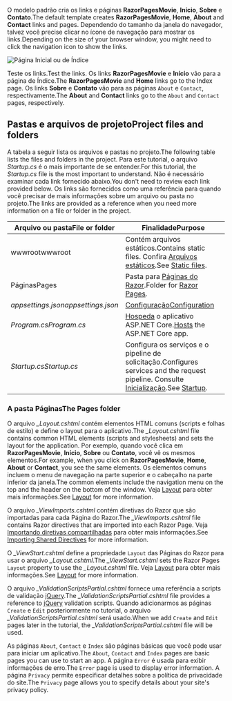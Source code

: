 <span data-ttu-id="6a12b-101">O modelo padrão cria os links e páginas **RazorPagesMovie**, **Início**, **Sobre** e **Contato**.</span><span class="sxs-lookup"><span data-stu-id="6a12b-101">The default template creates **RazorPagesMovie**, **Home**, **About** and **Contact** links and pages.</span></span> <span data-ttu-id="6a12b-102">Dependendo do tamanho da janela do navegador, talvez você precise clicar no ícone de navegação para mostrar os links.</span><span class="sxs-lookup"><span data-stu-id="6a12b-102">Depending on the size of your browser window, you might need to click the navigation icon to show the links.</span></span>

![Página Inicial ou de Índice](../../tutorials/razor-pages/razor-pages-start/_static/home2.png)

<span data-ttu-id="6a12b-104">Teste os links.</span><span class="sxs-lookup"><span data-stu-id="6a12b-104">Test the links.</span></span> <span data-ttu-id="6a12b-105">Os links **RazorPagesMovie** e **Início** vão para a página de Índice.</span><span class="sxs-lookup"><span data-stu-id="6a12b-105">The **RazorPagesMovie** and **Home** links go to the Index page.</span></span> <span data-ttu-id="6a12b-106">Os links **Sobre** e **Contato** vão para as páginas `About` e `Contact`, respectivamente.</span><span class="sxs-lookup"><span data-stu-id="6a12b-106">The **About** and **Contact** links go to the `About` and `Contact` pages, respectively.</span></span>

## <a name="project-files-and-folders"></a><span data-ttu-id="6a12b-107">Pastas e arquivos de projeto</span><span class="sxs-lookup"><span data-stu-id="6a12b-107">Project files and folders</span></span>

<span data-ttu-id="6a12b-108">A tabela a seguir lista os arquivos e pastas no projeto.</span><span class="sxs-lookup"><span data-stu-id="6a12b-108">The following table lists the files and folders in the project.</span></span> <span data-ttu-id="6a12b-109">Para este tutorial, o arquivo *Startup.cs* é o mais importante de se entender.</span><span class="sxs-lookup"><span data-stu-id="6a12b-109">For this tutorial, the *Startup.cs* file is the most important to understand.</span></span> <span data-ttu-id="6a12b-110">Não é necessário examinar cada link fornecido abaixo.</span><span class="sxs-lookup"><span data-stu-id="6a12b-110">You don't need to review each link provided below.</span></span> <span data-ttu-id="6a12b-111">Os links são fornecidos como uma referência para quando você precisar de mais informações sobre um arquivo ou pasta no projeto.</span><span class="sxs-lookup"><span data-stu-id="6a12b-111">The links are provided as a reference when you need more information on a file or folder in the project.</span></span>

| <span data-ttu-id="6a12b-112">Arquivo ou pasta</span><span class="sxs-lookup"><span data-stu-id="6a12b-112">File or folder</span></span>              | <span data-ttu-id="6a12b-113">Finalidade</span><span class="sxs-lookup"><span data-stu-id="6a12b-113">Purpose</span></span> |
| ----------------- | ------------ |
| <span data-ttu-id="6a12b-114">wwwroot</span><span class="sxs-lookup"><span data-stu-id="6a12b-114">wwwroot</span></span> | <span data-ttu-id="6a12b-115">Contém arquivos estáticos.</span><span class="sxs-lookup"><span data-stu-id="6a12b-115">Contains static files.</span></span> <span data-ttu-id="6a12b-116">Confira [Arquivos estáticos](xref:fundamentals/static-files).</span><span class="sxs-lookup"><span data-stu-id="6a12b-116">See [Static files](xref:fundamentals/static-files).</span></span> |
| <span data-ttu-id="6a12b-117">Páginas</span><span class="sxs-lookup"><span data-stu-id="6a12b-117">Pages</span></span> | <span data-ttu-id="6a12b-118">Pasta para [Páginas do Razor](xref:razor-pages/index).</span><span class="sxs-lookup"><span data-stu-id="6a12b-118">Folder for [Razor Pages](xref:razor-pages/index).</span></span> |
| <span data-ttu-id="6a12b-119">*appsettings.json*</span><span class="sxs-lookup"><span data-stu-id="6a12b-119">*appsettings.json*</span></span> | [<span data-ttu-id="6a12b-120">Configuração</span><span class="sxs-lookup"><span data-stu-id="6a12b-120">Configuration</span></span>](xref:fundamentals/configuration/index) |
| <span data-ttu-id="6a12b-121">*Program.cs*</span><span class="sxs-lookup"><span data-stu-id="6a12b-121">*Program.cs*</span></span> | <span data-ttu-id="6a12b-122">[Hospeda](xref:fundamentals/host/index) o aplicativo ASP.NET Core.</span><span class="sxs-lookup"><span data-stu-id="6a12b-122">[Hosts](xref:fundamentals/host/index) the ASP.NET Core app.</span></span>|
| <span data-ttu-id="6a12b-123">*Startup.cs*</span><span class="sxs-lookup"><span data-stu-id="6a12b-123">*Startup.cs*</span></span> | <span data-ttu-id="6a12b-124">Configura os serviços e o pipeline de solicitação.</span><span class="sxs-lookup"><span data-stu-id="6a12b-124">Configures services and the request pipeline.</span></span> <span data-ttu-id="6a12b-125">Consulte [Inicialização](xref:fundamentals/startup).</span><span class="sxs-lookup"><span data-stu-id="6a12b-125">See [Startup](xref:fundamentals/startup).</span></span>|

### <a name="the-pages-folder"></a><span data-ttu-id="6a12b-126">A pasta Páginas</span><span class="sxs-lookup"><span data-stu-id="6a12b-126">The Pages folder</span></span>

<span data-ttu-id="6a12b-127">O arquivo *_Layout.cshtml* contém elementos HTML comuns (scripts e folhas de estilo) e define o layout para o aplicativo.</span><span class="sxs-lookup"><span data-stu-id="6a12b-127">The *_Layout.cshtml* file contains common HTML elements (scripts and stylesheets) and sets the layout for the application.</span></span> <span data-ttu-id="6a12b-128">Por exemplo, quando você clica em **RazorPagesMovie**, **Início**, **Sobre** ou **Contato**, você vê os mesmos elementos.</span><span class="sxs-lookup"><span data-stu-id="6a12b-128">For example, when you click on **RazorPagesMovie**, **Home**, **About** or **Contact**, you see the same elements.</span></span> <span data-ttu-id="6a12b-129">Os elementos comuns incluem o menu de navegação na parte superior e o cabeçalho na parte inferior da janela.</span><span class="sxs-lookup"><span data-stu-id="6a12b-129">The common elements include the navigation menu on the top and the header on the bottom of the window.</span></span> <span data-ttu-id="6a12b-130">Veja [Layout](xref:mvc/views/layout) para obter mais informações.</span><span class="sxs-lookup"><span data-stu-id="6a12b-130">See [Layout](xref:mvc/views/layout) for more information.</span></span>

<span data-ttu-id="6a12b-131">O arquivo *_ViewImports.cshtml* contém diretivas do Razor que são importadas para cada Página do Razor.</span><span class="sxs-lookup"><span data-stu-id="6a12b-131">The *_ViewImports.cshtml* file contains Razor directives that are imported into each Razor Page.</span></span> <span data-ttu-id="6a12b-132">Veja [Importando diretivas compartilhadas](xref:mvc/views/layout#importing-shared-directives) para obter mais informações.</span><span class="sxs-lookup"><span data-stu-id="6a12b-132">See [Importing Shared Directives](xref:mvc/views/layout#importing-shared-directives) for more information.</span></span>

<span data-ttu-id="6a12b-133">O *_ViewStart.cshtml* define a propriedade `Layout` das Páginas do Razor para usar o arquivo *_Layout.cshtml*.</span><span class="sxs-lookup"><span data-stu-id="6a12b-133">The *_ViewStart.cshtml* sets the Razor Pages `Layout` property to use the *_Layout.cshtml* file.</span></span> <span data-ttu-id="6a12b-134">Veja [Layout](xref:mvc/views/layout) para obter mais informações.</span><span class="sxs-lookup"><span data-stu-id="6a12b-134">See [Layout](xref:mvc/views/layout) for more information.</span></span>

<span data-ttu-id="6a12b-135">O arquivo *_ValidationScriptsPartial.cshtml* fornece uma referência a scripts de validação [jQuery](https://jquery.com/).</span><span class="sxs-lookup"><span data-stu-id="6a12b-135">The *_ValidationScriptsPartial.cshtml* file provides a reference to [jQuery](https://jquery.com/) validation scripts.</span></span> <span data-ttu-id="6a12b-136">Quando adicionarmos as páginas `Create` e `Edit` posteriormente no tutorial, o arquivo *_ValidationScriptsPartial.cshtml* será usado.</span><span class="sxs-lookup"><span data-stu-id="6a12b-136">When we add `Create` and `Edit` pages later in the tutorial, the *_ValidationScriptsPartial.cshtml* file will be used.</span></span>

<span data-ttu-id="6a12b-137">As páginas `About`, `Contact` e `Index` são páginas básicas que você pode usar para iniciar um aplicativo.</span><span class="sxs-lookup"><span data-stu-id="6a12b-137">The `About`, `Contact` and `Index` pages are basic pages you can use to start an app.</span></span> <span data-ttu-id="6a12b-138">A página `Error` é usada para exibir informações de erro.</span><span class="sxs-lookup"><span data-stu-id="6a12b-138">The `Error` page is used to display error information.</span></span> <span data-ttu-id="6a12b-139">A página `Privacy` permite especificar detalhes sobre a política de privacidade do site.</span><span class="sxs-lookup"><span data-stu-id="6a12b-139">The `Privacy` page allows you to specify details about your site's privacy policy.</span></span>
